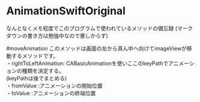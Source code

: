 # AnimationSwiftOriginal
  なんとなくメモ程度でこのプログラムで使われているメソッドの備忘録 (マークダウンの書き方は勉強中なので悪しからず)
  
#moveAnimation
  このメソッドは画面の左から真ん中へ向けてimageViewが移動するメソッドです。  
  ・rightToLeftAnimation: CABasicAnimationを使いここのkeyPathでアニメーションの種類を決定する。  
  (keyPathは後でまとめる)  
  ・fromValue           :アニメーションの開始位置  
  ・toValue             :アニメーションの終端位置  
  

